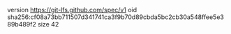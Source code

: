 version https://git-lfs.github.com/spec/v1
oid sha256:cf08a73bb711507d341741ca3f9b70d89cbda5bc2cb30a548ffee5e389b489f2
size 42
